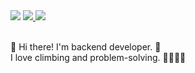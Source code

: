 <!--
**jiwonan/jiwonan** is a ✨ _special_ ✨ repository because its `README.md` (this file) appears on your GitHub profile.

Here are some ideas to get you started:

- 🔭 I’m currently working on ...
- 🌱 I’m currently learning ...
- 👯 I’m looking to collaborate on ...
- 🤔 I’m looking for help with ...
- 💬 Ask me about ...
- 📫 How to reach me: ...
- 😄 Pronouns: ...
- ⚡ Fun fact: ...
-->

<div style={
  display: "flex",
  flexDirection: "row"
}>
  <img src="https://img.shields.io/badge/jwan0131@gmail.com-EA4335?style=flat-square&logo=Gmail&logoColor=white" />
  <a href="https://www.linkedin.com/in/jiwonan1/" target="_blank">
    <img src="https://img.shields.io/badge/jiwonAn-0A66C2?style=flat-square&logo=LinkedIn&logoColor=white" />
  </a>
  <a href="https://velog.io/@jeon_131/posts" target="_blank">
    <img src="https://img.shields.io/badge/blog-20C997?style=flat-square&logo=velog&logoColor=white" />
  </a>
</div>
<br />

👋 Hi there! I'm backend developer. 🚀 <br />
I love climbing and problem-solving. 🧗🏻‍♀️😆

<br />








